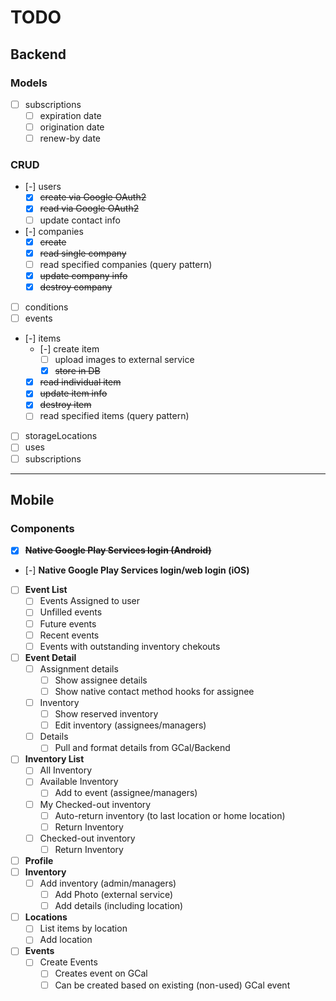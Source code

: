 # TODO

## Backend

### Models
- [ ] subscriptions
  - [ ] expiration date
  - [ ] origination date
  - [ ] renew-by date

### CRUD
- [-] users
  - [x] ~~create via Google OAuth2~~
  - [x] ~~read via Google OAuth2~~
  - [ ] update contact info
- [-] companies
  - [x] ~~create~~
  - [x] ~~read single company~~
  - [ ] read specified companies (query pattern)
  - [x] ~~update company info~~
  - [x] ~~destroy company~~
- [ ] conditions
- [ ] events
- [-] items
  - [-] create item
    - [ ] upload images to external service
    - [x] ~~store in DB~~
  - [x] ~~read individual item~~
  - [x] ~~update item info~~
  - [x] ~~destroy item~~
  - [ ] read specified items (query pattern)
- [ ] storageLocations
- [ ] uses
- [ ] subscriptions

---
## Mobile

### Components
- [x] **~~Native Google Play Services login (Android)~~**
- [-] **Native Google Play Services login/web login (iOS)**
- [ ] **Event List**
  - [ ] Events Assigned to user
  - [ ] Unfilled events
  - [ ] Future events
  - [ ] Recent events
  - [ ] Events with outstanding inventory chekouts
- [ ] **Event Detail**
  - [ ] Assignment details
    - [ ] Show assignee details
    - [ ] Show native contact method hooks for assignee
  - [ ] Inventory
    - [ ] Show reserved inventory
    - [ ] Edit inventory (assignees/managers)
  - [ ] Details
    - [ ] Pull and format details from GCal/Backend
- [ ] **Inventory List**
  - [ ] All Inventory
  - [ ] Available Inventory
    - [ ] Add to event (assignee/managers)
  - [ ] My Checked-out inventory
    - [ ] Auto-return inventory (to last location or home location)
    - [ ] Return Inventory
  - [ ] Checked-out inventory
    - [ ] Return Inventory
- [ ] **Profile**
- [ ] **Inventory**
  - [ ] Add inventory (admin/managers)
    - [ ] Add Photo (external service)
    - [ ] Add details (including location)
- [ ] **Locations**
  - [ ] List items by location
  - [ ] Add location
- [ ] **Events**
  - [ ] Create Events
    - [ ] Creates event on GCal
    - [ ] Can be created based on existing (non-used) GCal event